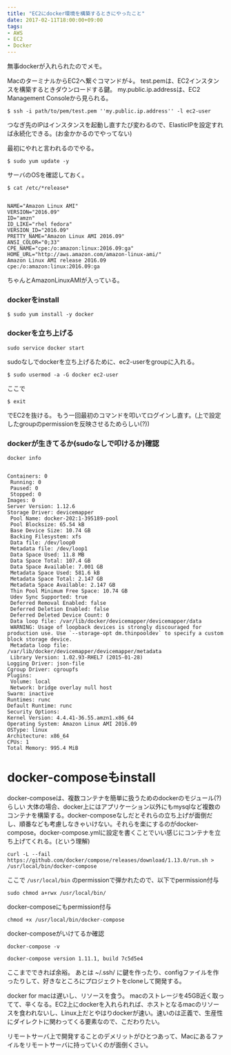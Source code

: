 ```yaml
---
title: "EC2にdocker環境を構築するときにやったこと"
date: 2017-02-11T18:00:00+09:00
tags:
- AWS
- EC2
- Docker
---
```

無事dockerが入れられたのでメモ。

<!--more-->

MacのターミナルからEC2へ繋ぐコマンドが↓。
test.pemは、EC2インスタンスを構築するときダウンロードする鍵。
my.public.ip.addressは、EC2 Management Consoleから見られる。

```
$ ssh -i path/to/pem/test.pem ''my.public.ip.address'' -l ec2-user
```

つなぎ先のIPはインスタンスを起動し直すたび変わるので、ElasticIPを設定すれば永続化できる。(お金かかるのでやってない)

最初にやれと言われるのでやる。

```
$ sudo yum update -y
```

サーバのOSを確認しておく。

```
$ cat /etc/*release*


NAME="Amazon Linux AMI"
VERSION="2016.09"
ID="amzn"
ID_LIKE="rhel fedora"
VERSION_ID="2016.09"
PRETTY_NAME="Amazon Linux AMI 2016.09"
ANSI_COLOR="0;33"
CPE_NAME="cpe:/o:amazon:linux:2016.09:ga"
HOME_URL="http://aws.amazon.com/amazon-linux-ami/"
Amazon Linux AMI release 2016.09
cpe:/o:amazon:linux:2016.09:ga
```

ちゃんとAmazonLinuxAMIが入っている。

### dockerをinstall

```
$ sudo yum install -y docker
```

### dockerを立ち上げる

```
sudo service docker start
```

sudoなしでdockerを立ち上げるために、ec2-userをgroupに入れる。

```
$ sudo usermod -a -G docker ec2-user
```

ここで

```
$ exit
```

でEC2を抜ける。
もう一回最初のコマンドを叩いてログインし直す。(上で設定したgroupのpermissionを反映させるためらしい(?))

### dockerが生きてるか(sudoなしで叩けるか)確認
```
docker info


Containers: 0
 Running: 0
 Paused: 0
 Stopped: 0
Images: 0
Server Version: 1.12.6
Storage Driver: devicemapper
 Pool Name: docker-202:1-395189-pool
 Pool Blocksize: 65.54 kB
 Base Device Size: 10.74 GB
 Backing Filesystem: xfs
 Data file: /dev/loop0
 Metadata file: /dev/loop1
 Data Space Used: 11.8 MB
 Data Space Total: 107.4 GB
 Data Space Available: 7.001 GB
 Metadata Space Used: 581.6 kB
 Metadata Space Total: 2.147 GB
 Metadata Space Available: 2.147 GB
 Thin Pool Minimum Free Space: 10.74 GB
 Udev Sync Supported: true
 Deferred Removal Enabled: false
 Deferred Deletion Enabled: false
 Deferred Deleted Device Count: 0
 Data loop file: /var/lib/docker/devicemapper/devicemapper/data
 WARNING: Usage of loopback devices is strongly discouraged for production use. Use `--storage-opt dm.thinpooldev` to specify a custom block storage device.
 Metadata loop file: /var/lib/docker/devicemapper/devicemapper/metadata
 Library Version: 1.02.93-RHEL7 (2015-01-28)
Logging Driver: json-file
Cgroup Driver: cgroupfs
Plugins:
 Volume: local
 Network: bridge overlay null host
Swarm: inactive
Runtimes: runc
Default Runtime: runc
Security Options:
Kernel Version: 4.4.41-36.55.amzn1.x86_64
Operating System: Amazon Linux AMI 2016.09
OSType: linux
Architecture: x86_64
CPUs: 1
Total Memory: 995.4 MiB
```

# docker-composeもinstall

docker-composeは、複数コンテナを簡単に扱うためのdockerのモジュール(?)らしい
大体の場合、docker上にはアプリケーション以外にもmysqlなど複数のコンテナを構築する。docker-composeなしだとそれらの立ち上げが面倒だし、順番なども考慮しなきゃいけない。それらを楽にするのがdocker-compose。docker-compose.ymlに設定を書くことでいい感じにコンテナを立ち上げてくれる。(という理解)

```
curl -L --fail https://github.com/docker/compose/releases/download/1.13.0/run.sh > /usr/local/bin/docker-compose
```

ここで `/usr/local/bin` のpermissionで弾かれたので、以下でpermission付与

```
sudo chmod a+rwx /usr/local/bin/
```

docker-composeにもpermission付与

```
chmod +x /usr/local/bin/docker-compose
```

docker-composeがいけてるか確認

```
docker-compose -v

docker-compose version 1.11.1, build 7c5d5e4
```

ここまでできれば余裕。
あとは ~/.ssh/ に鍵を作ったり、configファイルを作ったりして、好きなところにプロジェクトをcloneして開発する。

docker for macは遅いし、リソースを食う。
macのストレージを45GB近く取ってて、辛くなる。EC2上にdockerを入れられれば、ホストとなるmacのリソースを食われないし、Linux上だとやはりdockerが速い。速いのは正義で、生産性にダイレクトに関わってくる要素なので、こだわりたい。

リモートサーバ上で開発することのデメリットがひとつあって、Macにあるファイルをリモートサーバに持っていくのが面倒くさい。

